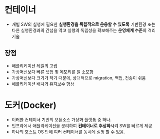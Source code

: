 # 컨테이너
- 개별 SW의 실행에 필요한 **실행환경을 독립적으로 운용할 수 있도록** 기반환경 또는 다른 실행환경과의 간섭을 막고 실행의 독립성을 확보해주는 **운영체계 수준**의 격리기술

## 장점
- 애플리케이션 레벨의 고립
- 가상머신보다 빠른 셋업 및 메모리를 덜 소모함
- 가상머신보다 크기가 작기 때문에, 상대적으로 migration, 백업, 전송이 쉬움
- 애플리케이션 배치와 유지보수 향상

# 도커(Docker)
- 이러한 컨테이너 기반의 오픈소스 가상화 플랫폼 중 하나.
- 인프라에서 애플리케이션을 분리하여 **컨테이너로 추상화**시켜 SW를 빠르게 제공
- 하나의 호스트 OS 안에 여러 컨테이너를 동시에 실행 할 수 있음.